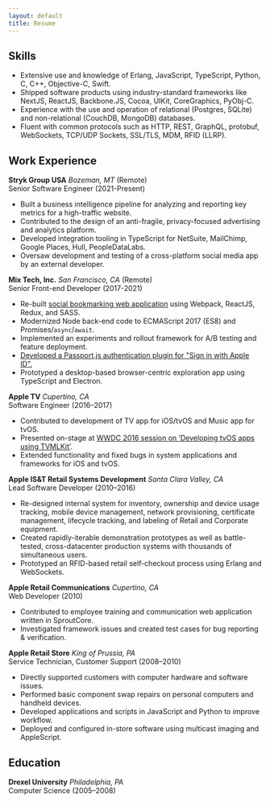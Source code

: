 ```yaml
---
layout: default
title: Resume
---
```


## Skills

* Extensive use and knowledge of Erlang, JavaScript, TypeScript, Python, C, C++, Objective-C, Swift.
* Shipped software products using industry-standard frameworks like NextJS, ReactJS, Backbone.JS, Cocoa, UIKit, CoreGraphics, PyObj-C.
* Experience with the use and operation of relational (Postgres, SQLite) and non-relational (CouchDB, MongoDB) databases.
* Fluent with common protocols such as HTTP, REST, GraphQL, protobuf, WebSockets, TCP/UDP Sockets, SSL/TLS, MDM, RFID (LLRP).

## Work Experience

**Stryk Group USA** *Bozeman, MT* (Remote)<br />
Senior Software Engineer (2021-Present)

* Built a business intelligence pipeline for analyzing and reporting key metrics for a high-traffic website.
* Contributed to the design of an anti-fragile, privacy-focused advertising and analytics platform.
* Developed integration tooling in TypeScript for NetSuite, MailChimp, Google Places, Hull, PeopleDataLabs.
* Oversaw development and testing of a cross-platform social media app by an external developer.

**Mix Tech, Inc.** *San Francisco, CA* (Remote)<br />
Senior Front-end Developer (2017-2021)

* Re-built [social bookmarking web application](https://mix.com) using Webpack, ReactJS, Redux, and SASS.
* Modernized Node back-end code to ECMAScript 2017 (ES8) and Promises/`async`/`await`.
* Implemented an experiments and rollout framework for A/B testing and feature deployment.
* [Developed a Passport.js authentication plugin for "Sign in with Apple ID".](https://github.com/mix/passport-apple-id)
* Prototyped a desktop-based browser-centric exploration app using TypeScript and Electron.

**Apple TV** *Cupertino, CA*<br />
Software Engineer (2016–2017)

* Contributed to development of TV app for iOS/tvOS and Music app for tvOS.
* Presented on-stage at [WWDC 2016 session on ’Developing tvOS apps using TVMLKit’](https://developer.apple.com/videos/play/wwdc2016/229/).
* Extended functionality and fixed bugs in system applications and frameworks for iOS and tvOS.

**Apple IS&T Retail Systems Development** *Santa Clara Valley, CA*<br />
Lead Software Developer (2010–2016)

* Re-designed internal system for inventory, ownership and device usage tracking, mobile device management, network provisioning, certificate management, lifecycle tracking, and labeling of Retail and Corporate equipment.
* Created rapidly-iterable demonstration prototypes as well as battle-tested, cross-datacenter production systems with thousands of simultaneous users.
* Prototyped an RFID-based retail self-checkout process using Erlang and WebSockets.

**Apple Retail Communications** *Cupertino, CA*<br />
Web Developer (2010)

* Contributed to employee training and communication web application written in SproutCore.
* Investigated framework issues and created test cases for bug reporting & verification.

**Apple Retail Store** *King of Prussia, PA*<br />
Service Technician, Customer Support (2008–2010)

* Directly supported customers with computer hardware and software issues.
* Performed basic component swap repairs on personal computers and handheld devices.
* Developed applications and scripts in JavaScript and Python to improve workflow.
* Deployed and configured in-store software using multicast imaging and AppleScript.

## Education

**Drexel University** *Philadelphia, PA*<br />
Computer Science (2005–2008)
